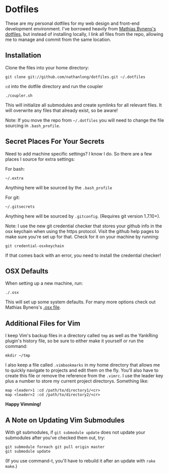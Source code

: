 # Dotfiles

These are my personal dotfiles for my web design and front-end development
environment. I've borrowed heavily from [Mathias Bynens's
dotfiles](https://github.com/mathiasbynens/dotfiles), but instead of
installing locally, I link all files from the repo, allowing me to manage and
commit from the same location.

## Installation

Clone the files into your home directory:

    git clone git://github.com/nathanlong/dotfiles.git ~/.dotfiles

`cd` into the dotfile directory and run the coupler

    ./coupler.sh

This will initialize all submodules and create symlinks for all relevant
files. It will overwrite any files that already exist, so be aware!

Note: If you move the repo from `~/.dotfiles` you will need to change the file
sourcing in `.bash_profile`.

## Secret Places For Your Secrets

Need to add machine specific settings? I know I do. So there are a few places
I source for extra settings:

For bash:

    ~/.extra

Anything here will be sourced by the `.bash_profile`

For git:

    ~/.gitsecrets

Anything here will be sourced by `.gitconfig`. (Requires git version 1.7.10+).

Note: I use the new git credential checker that stores your github info
in the osx keychain when using the https protocol. Visit the github help pages
to make sure you're set up for that. Check for it on your machine by running:

    git credential-osxkeychain

If that comes back with an error, you need to install the credential checker!

## OSX Defaults

When setting up a new machine, run:

    ./.osx

This will set up some system defaults. For many more options check out Mathias
Bynens's [.osx file](https://github.com/mathiasbynens/dotfiles/blob/master/.osx).

## Additional Files for Vim

I keep Vim's backup files in a directory called `tmp` as well as the
YankRing plugin's history file, so be sure to either make it yourself or run
the command: 

    mkdir ~/tmp

I also keep a file called `.vimbookmarks` in my home directory that allows me
to quickly navigate to projects and edit them on the fly. You'll also have to
create this file or remove the reference from the `.vimrc`. I use the leader
key plus a number to store my current project directorys. Something like: 

    map <leader>1 :cd /path/to/directory1/<cr>
    map <leader>2 :cd /path/to/directory2/<cr>

**Happy Vimming!**


## A Note on Updating Vim Submodules

With git submodules, if `git submodule update` does not update your
submodules after you've checked them out, try:

    git submodule foreach git pull origin master
    git submodule update

(If you use command-t, you'll have to rebuild it after an update with `rake
make`.)
